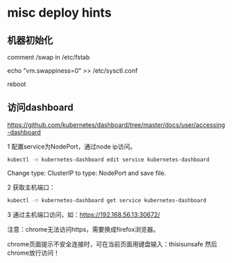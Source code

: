 # misc deploy hints

## 机器初始化

comment /swap in /etc/fstab

echo "vm.swappiness=0" >> /etc/sysctl.conf

reboot

## 访问dashboard

https://github.com/kubernetes/dashboard/tree/master/docs/user/accessing-dashboard

1 配置service为NodePort，通过node ip访问。

```sh
kubectl -n kubernetes-dashboard edit service kubernetes-dashboard
```

Change type: ClusterIP to type: NodePort and save file.

2 获取主机端口：

```sh
kubectl -n kubernetes-dashboard get service kubernetes-dashboard
```

3 通过主机端口访问，如：https://192.168.56.13:30672/

注意：chrome无法访问https，需要换成firefox浏览器。

chrome页面提示不安全连接时，可在当前页面用键盘输入：thisisunsafe
然后chrome放行访问！
